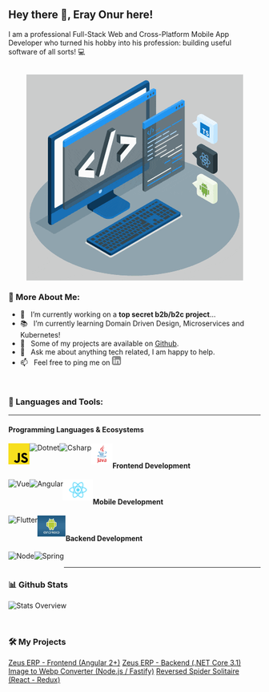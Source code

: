 ## Hey there 👋, Eray Onur here!
I am a professional Full-Stack Web and Cross-Platform Mobile App Developer who turned his hobby into his profession: building useful software of all sorts! 💻
<br/>
<br/>

<img style="display: block;margin: 0 auto;" align="center" alt="GIF" src="./techstack.gif"/>
  
### 🧐 More About Me:

- 🔭 &nbsp; I’m currently working on a **top secret b2b/b2c project**...
- 📚 &nbsp; I’m currently learning Domain Driven Design, Microservices and Kubernetes!
- 💎 &nbsp; Some of my projects are available on [Github](https://github.com/eray-onur?tab=repositories).
- 💬 &nbsp; Ask me about anything tech related, I am happy to help.
- 📫 &nbsp; Feel free to ping me on <a href='https://www.linkedin.com/in/eray-onur/'><img alt="linkedin" src="./assets/linkedin.svg" height='18px'/></a>

<br>

### 🔨 Languages and Tools:
--- 

#### Programming Languages & Ecosystems
<a href="https://www.javascript.com/" target="_blank"> <img align="left" alt="Javascript" height ="42px" src="https://raw.githubusercontent.com/eray-onur/eray-onur/main/assets/tech-stack/javascript.png"></a>
<a href="https://dotnet.microsoft.com/en-us/" target="_blank"> <img align="left" alt="Dotnet" height ="42px" src="https://upload.wikimedia.org/wikipedia/commons/thumb/a/a3/.NET_Logo.svg/1200px-.NET_Logo.svg.png"></a>
<a href="https://docs.microsoft.com/en-us/dotnet/csharp/" target="_blank"> <img align="left" alt="Csharp" height ="42px" src="https://docs.microsoft.com/de-de/windows/images/csharp-logo.png"></a>
<a href="https://www.java.com/" target="_blank"> <img align="left" alt="Java" height ="42px" src="https://raw.githubusercontent.com/eray-onur/eray-onur/main/assets/tech-stack/java.png"></a>

<br>

#### Frontend Development
<a href="https://vuejs.org/" target="_blank"> <img align="left" alt="Vue" height ="42px" src="https://vuejs.org/images/logo.svg"></a>
<a href="https://angular.io/" target="_blank"> <img align="left" alt="Angular" height ="42px" src="https://angular.io/assets/images/logos/angular/angular.svg"></a>
<a href="https://reactjs.org/" target="_blank"> <img align="left" alt="React" height ="42px" src="https://raw.githubusercontent.com/eray-onur/eray-onur/main/assets/tech-stack/react.png"></a>

<br>

#### Mobile Development
<a href="https://flutter.dev/" target="_blank"> <img align="left" alt="Flutter" height ="42px" src="https://storage.googleapis.com/cms-storage-bucket/ec64036b4eacc9f3fd73.svg"></a>
<a href="https://www.android.com/" target="_blank"> <img align="left" alt="Android" height ="42px" src="https://raw.githubusercontent.com/eray-onur/eray-onur/main/assets/tech-stack/android.jpg"></a>

<br>

#### Backend Development

<a href="https://nodejs.org/en/" target="_blank"> <img align="left" alt="Node" height ="42px" src="https://nodejs.org/static/images/logo.svg"></a>
<a href="https://spring.io/" target="_blank"> <img align="left" alt="Spring" height ="42px" src="https://spring.io/icon_144x144.png"></a>


<br>

--- 

### 📊 Github Stats
![Stats Overview](https://github-readme-stats.vercel.app/api?username=eray-onur&show_icons=true)

</a>

<br>

### 🛠️ My Projects
<a href="https://github.com/eray-onur/zeuserp-webui" target="_blank">Zeus ERP - Frontend (Angular 2+)</a>
<a href="https://github.com/eray-onur/zeuserp-backend" target="_blank">Zeus ERP - Backend (.NET Core 3.1)</a>
<a href="https://github.com/eray-onur/image-to-webp-converter" target="_blank">Image to Webp Converter (Node.js / Fastify)</a>
<a href="https://github.com/eray-onur/reversed-spider-soltaire" target="_blank">Reversed Spider Solitaire (React - Redux)</a>
